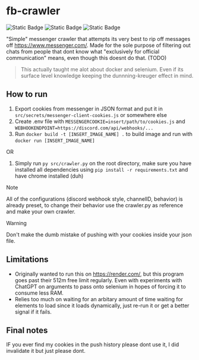 # fb-crawler
![Static Badge](https://img.shields.io/badge/build-passing-brightgreen?style=flat)
![Static Badge](https://img.shields.io/badge/sanity-fading-orangered?style=flat)
![Static Badge](https://img.shields.io/badge/works%3F-barely-rebeccapurple?style=flat)

"Simple" messenger crawler that attempts its very best to rip off messages off https://www.messenger.com/.
Made for the sole purpose of filtering out chats from people that dont know what "exclusively for official communication" means,
even though this doesnt do that. (TODO)

> This actually taught me alot about docker and selenium. Even if its surface level knowledge keeping the dunnning-kreuger effect in mind.

## How to run
1. Export cookies from messenger in JSON format and put it in `src/secrets/messenger-client-cookies.js` or somewhere else
2. Create .env file with `MESSENGERCOOKIE=insert/path/to/cookies.js` and `WEBHOOKENDPOINT=https://discord.com/api/webhooks/...`
3. Run `docker build -t [INSERT_IMAGE_NAME] .` to build image and run with `docker run [INSERT_IMAGE_NAME]`

OR

1. Simply run `py src/crawler.py` on the root directory, make sure you have installed all dependencies using `pip install -r requirements.txt` and have chrome installed (duh)

> [!NOTE]
> All of the configurations (discord webhook style, channelID, behavior) is already preset, to change their behavior use the crawler.py as reference and make your own crawler.

> [!WARNING]
> Don't make the dumb mistake of pushing with your cookies inside your json file.

## Limitations
+ Originally wanted to run this on https://render.com/, but this program goes past their 512m free limit regularly. Even with experiments with ChatGPT on arguments to pass onto selenium in hopes of forcing it to consume less RAM.
+ Relies too much on waiting for an arbitary amount of time waiting for elements to load since it loads dynamically, just re-run it or get a better signal if it fails.

## Final notes
IF you ever find my cookies in the push history please dont use it, I did invalidate it but just please dont.
